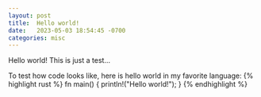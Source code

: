 ```yaml
---
layout: post
title:  Hello world!
date:   2023-05-03 18:54:45 -0700
categories: misc
---
```

Hello world! This is just a test...

To test how code looks like, here is hello world in my favorite language:
{% highlight rust %}
fn main() {
  println!("Hello world!");
}
{% endhighlight %}
